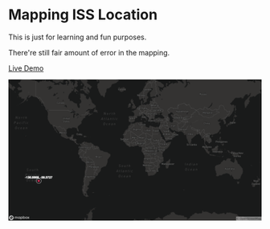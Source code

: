 # Mapping ISS Location

This is just for learning and fun purposes. 

There're still fair amount of error in the mapping.

[Live Demo](http://adityathebe.com/codes/iss/)

![Screenshot](iss_map.png "Screenshot")